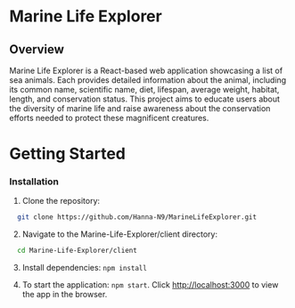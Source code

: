 # Marine Life Explorer

## Overview

Marine Life Explorer is a React-based web application showcasing a list of sea animals. Each provides detailed information about the animal, including its common name, scientific name, diet, lifespan, average weight, habitat, length, and conservation status. This project aims to educate users about the diversity of marine life and raise awareness about the conservation efforts needed to protect these magnificent creatures.

# Getting Started

### Installation

1. Clone the repository:

```sh
  git clone https://github.com/Hanna-N9/MarineLifeExplorer.git
```

2. Navigate to the Marine-Life-Explorer/client directory:

```sh
  cd Marine-Life-Explorer/client
```

3. Install dependencies: `npm install`

4. To start the application: `npm start`. Click [http://localhost:3000](http://localhost:3000) to view the app in the browser.
